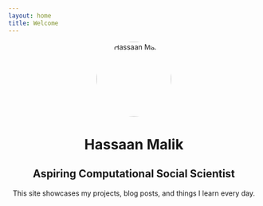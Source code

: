 ```yaml
---
layout: home
title: Welcome
---
```


<div style="text-align: center;">
  <img src="{{ site.baseurl }}/{{ site.logo }}" alt="Hassaan Malik" style="border-radius: 50%; width: 150px;">
  <h1>Hassaan Malik</h1>
  <h2>Aspiring Computational Social Scientist</h2>
  <p>This site showcases my projects, blog posts, and things I learn every day.</p>
</div>
